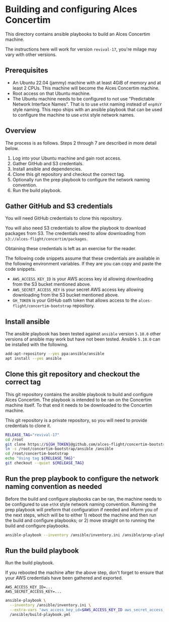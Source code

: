 # Building and configuring Alces Concertim

This directory contains ansible playbooks to build an Alces Concertim machine.

The instructions here will work for version `revival-17`, you're milage may
vary with other versions.

## Prerequisites

* An Ubuntu 22.04 (jammy) machine with at least 4GiB of memory and at least 2
  CPUs.  This machine will become the Alces Concertim machine.
* Root access on that Ubuntu machine.
* The Ubuntu machine needs to be configured to not use "Predictable Network
  Interface Names".  That is to use `ethX` naming instead of `enpXsY` style
  naming.  This repo ships with an ansible playbook that can be used to
  configure the machine to use `ethX` style network names.

## Overview

The process is as follows.  Steps 2 through 7 are described in more detail
below.

1. Log into your Ubuntu machine and gain root access.
2. Gather GitHub and S3 credentials.
3. Install ansible and dependencies.
4. Clone this git repository and checkout the correct tag.
5. Optionally run the prep playbook to configure the network naming
   convention.
6. Run the build playbook.

## Gather GitHub and S3 credentials

You will need GitHub credentials to clone this repository.

You will also need S3 credentials to allow the playbook to download packages
from S3.  The credentials need to allow downloading from
`s3://alces-flight/concertim/packages`.

Obtaining these credentials is left as an exercise for the reader.

The following code snippets assume that these credentials are available in the
following environment variables.  If they are you can copy and paste the code
snippets.

* `AWS_ACCESS_KEY_ID` is your AWS access key id allowing downloading from
  the S3 bucket mentioned above.
* `AWS_SECRET_ACCESS_KEY` is your secret AWS access key allowing downloading
  from the S3 bucket mentioned above.
* `GH_TOKEN` is your GitHub oath token that allows access to the
  `alces-flight/concertim-bootstrap` repository.


## Install ansible

The ansible playbook has been tested against `ansible` version `5.10.0` other
versions of ansible may work but have not been tested.  Ansible `5.10.0` can
be installed with the following.

```bash
add-apt-repository --yes ppa:ansible/ansible
apt install --yes ansible
```


## Clone this git repository and checkout the correct tag

This git repository contains the ansible playbook to build and configure Alces
Concertim.  The playbook is intended to be ran on the Concertim machine itself.
To that end it needs to be downloaded to the Concertim machine.

This git repository is a private repository, so you will need to provide
credentials to clone it.

```bash
RELEASE_TAG="revival-17"
cd /root
git clone https://${GH_TOKEN}@github.com/alces-flight/concertim-bootstrap.git
ln -s /root/concertim-bootstrap/ansible /ansible
cd /root/concertim-bootstrap
echo "Using tag ${RELEASE_TAG}"
git checkout --quiet ${RELEASE_TAG}
```

## Run the prep playbook to configure the network naming convention as needed

Before the build and configure playbooks can be ran, the machine needs to be
configured to use `ethX` style network naming convention.  Running the prep
playbook will preform that configuration if needed and inform you of the next
steps, which will be to either 1) reboot the machine and then run the build
and configure playbooks; or 2) move straight on to running the build and
configure playbooks.


```bash
ansible-playbook --inventory /ansible/inventory.ini /ansible/prep-playbook.yml
```

## Run the build playbook

Run the build playbook.

If you rebooted the machine after the above step, don't forget to ensure that
your AWS credentials have been gathered and exported.

```
AWS_ACCESS_KEY_ID=...
AWS_SECRET_ACCESS_KEY=...
```

```bash
ansible-playbook \
  --inventory /ansible/inventory.ini \
  --extra-vars "aws_access_key_id=$AWS_ACCESS_KEY_ID aws_secret_access_key=$AWS_SECRET_ACCESS_KEY" \
  /ansible/build-playbook.yml
```
